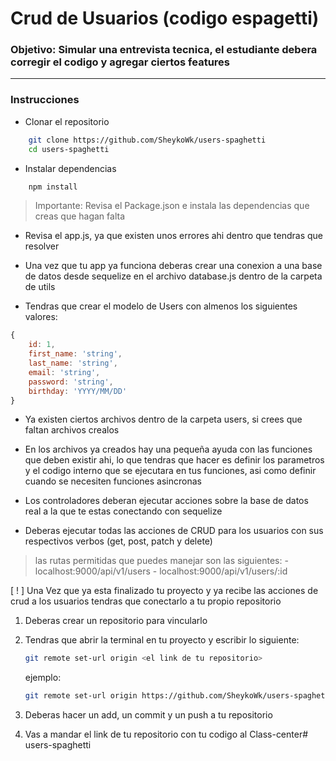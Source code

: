 # Crud de Usuarios (codigo espagetti)

### Objetivo: Simular una entrevista tecnica, el estudiante debera corregir el codigo y agregar ciertos features

---- 

### Instrucciones
- Clonar el repositorio
```bash
    git clone https://github.com/SheykoWk/users-spaghetti
    cd users-spaghetti
```

- Instalar dependencias

```bash
    npm install
```
> Importante: Revisa el Package.json e instala las dependencias que creas que hagan falta

- Revisa el app.js, ya que existen unos errores ahi dentro que tendras que resolver

- Una vez que tu app ya funciona deberas crear una conexion a una base de datos desde sequelize en el archivo database.js dentro de la carpeta de utils

- Tendras que crear el modelo de Users con almenos los siguientes valores: 
```javascript
{
    id: 1,
    first_name: 'string',
    last_name: 'string',
    email: 'string',
    password: 'string',
    birthday: 'YYYY/MM/DD'
}
```
- Ya existen ciertos archivos dentro de la carpeta users, si crees que faltan archivos crealos
- En los archivos ya creados hay una pequeña ayuda con las funciones que deben existir ahi, lo que tendras que hacer es definir los parametros y el codigo interno que se ejecutara en tus funciones, asi como definir cuando se necesiten funciones asincronas
- Los controladores deberan ejecutar acciones sobre la base de datos real a la que te estas conectando con sequelize

- Deberas ejecutar todas las acciones de CRUD para los usuarios con sus respectivos verbos (get, post, patch y delete)

> las rutas permitidas que puedes manejar son las siguientes: 
    - localhost:9000/api/v1/users
    - localhost:9000/api/v1/users/:id

[ ! ] Una Vez que ya esta finalizado tu proyecto y ya recibe las acciones de crud a los usuarios tendras que conectarlo a tu propio repositorio
1. Deberas crear un repositorio para vincularlo
2. Tendras que abrir la terminal en tu proyecto y escribir lo siguiente:
    ```bash
    git remote set-url origin <el link de tu repositorio>
    ```
    ejemplo: 
    ```bash
    git remote set-url origin https://github.com/SheykoWk/users-spaghetti.git
    ```

3. Deberas hacer un add, un commit y un push a tu repositorio
4. Vas a mandar el link de tu repositorio con tu codigo al Class-center# users-spaghetti
